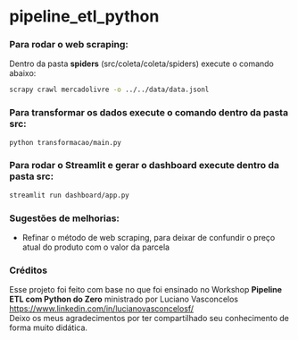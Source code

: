 # pipeline_etl_python

### Para rodar o web scraping:
Dentro da pasta __spiders__ (src/coleta/coleta/spiders) execute o comando abaixo:

```bash
scrapy crawl mercadolivre -o ../../data/data.jsonl
```
### Para transformar os dados execute o comando dentro da pasta __src__: 
```bash
python transformacao/main.py
```

### Para rodar o Streamlit e gerar o dashboard execute dentro da pasta __src__:

```bash
streamlit run dashboard/app.py 
```

### Sugestões de melhorias: 
 - Refinar o método de web scraping, para deixar de confundir o preço atual do produto com o valor da parcela 
 

 ### Créditos 
Esse projeto foi feito com base no que foi ensinado no Workshop __Pipeline ETL com Python do Zero__ ministrado por Luciano Vasconcelos https://www.linkedin.com/in/lucianovasconcelosf/ <br>
Deixo os meus agradecimentos por ter compartilhado seu conhecimento de forma muito didática.